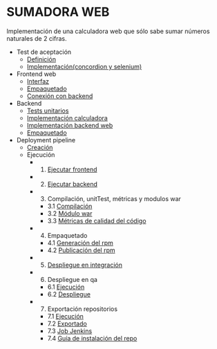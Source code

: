 SUMADORA WEB
============
 Implementación de una calculadora web que sólo sabe sumar números naturales
 de 2 cifras.

  * Test de aceptación
    * [Definición](https://pimpam.googlecode.com/svn/trunk/webCalculator-acceptanceTest/src/test/resources/com/softwaresano/examples/calculator/test/acceptance/WebCalculator.html)
    * [Implementación(concordion y selenium)](https://pimpam.googlecode.com/svn/trunk/webCalculator-acceptanceTest/src/test/java/com/softwaresano/examples/calculator/test/acceptance/WebCalculator.java)
  * Frontend web
    * [Interfaz](https://pimpam.googlecode.com/svn/trunk/webCalculator-frontend/src/main/webapp/index.html)
    * [Empaquetado](https://pimpam.googlecode.com/svn/trunk/webCalculator-frontend/src/main/rpm/SPECS/frontend.spec)
    * [Conexión con backend](https://pimpam.googlecode.com/svn/trunk/webCalculator-frontend/src/main/rpm/SOURCES/frontend/adder.conf)
  * Backend
    * [Tests unitarios](https://pimpam.googlecode.com/svn/trunk/webCalculator-backend/src/test/java/com/softwaresano/examples/calculator/test/Component.java)
    * [Implementación calculadora](http://pimpam.googlecode.com/svn/trunk/webCalculator-backend/src/main/java/com/softwaresano/examples/calculator/impl/Calculator.java)
    * [Implementación backend web](https://pimpam.googlecode.com/svn/trunk/webCalculator-backend/src/main/java/com/softwaresano/examples/calculator/web/Calculator.java)
    * [Empaquetado](https://pimpam.googlecode.com/svn/trunk/webCalculator-backend/src/main/rpm/SPECS/backend.spec) 
  * Deployment pipeline
    * [Creación](http://develenv.softwaresano.com/deploymentPipeline/index.html#Creacin_del_pipeline_Interfaz_Grfica)
    * Ejecución
      * 1.    [Ejecutar frontend](../../img/examples/webCalculator/executeFrontend.png)
      * 2.    [Ejecutar backend](../../img/examples/webCalculator/executeBackend.png)
      * 3.    Compilación, unitTest, métricas y modulos war
        * 3.1 [Compilación](../../img/examples/webCalculator/buildBackendResult.png)
        * 3.2 [Módulo war](../../img/examples/webCalculator/buildBackendNexus.png)      
        * 3.3 [Métricas de calidad del código](../../img/examples/webCalculator/buildBackendSonar.png)
      * 4.    Empaquetado
        * 4.1 [Generación del rpm](../../img/examples/webCalculator/buildBackendCreateRpm.png)
        * 4.2 [Publicación del rpm](../../img/examples/webCalculator/buildBackendRpm.png)      
      * 5.    [Despliegue en integración](../../img/examples/webCalculator/dp_integration.png)
      * 6. Despliegue en qa
        * 6.1   [Ejecución](../../img/examples/webCalculator/deployInQa.png)
        * 6.2   [Despliegue](../../img/examples/webCalculator/dp_qa.png)
      * 7. Exportación repositorios
        * 7.1   [Ejecución](../../img/examples/webCalculator/exportRepo.png)
        * 7.2   [Exportado](../../img/examples/webCalculator/exportedRepo.png)
        * 7.3   [Job Jenkins](../../img/examples/webCalculator/dp_export.png)
        * 7.4   [Guía de instalación del repo](../../img/examples/webCalculator/exportRepoGuide.png) 